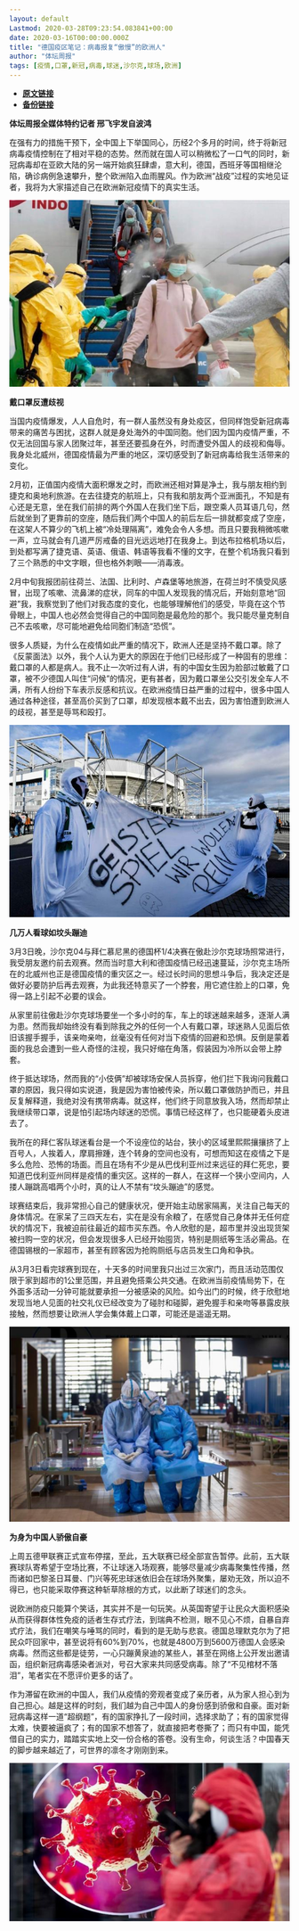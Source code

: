 ```yaml
---
layout: default
Lastmod: 2020-03-28T09:23:54.083841+00:00
date: 2020-03-16T00:00:00.000Z
title: "德国疫区笔记：病毒报复“傲慢”的欧洲人"
author: "体坛周报"
tags: [疫情,口罩,新冠,病毒,球迷,沙尔克,球场,欧洲]
---
```


* [**原文链接**](http://www.titan24.com/publish/app/data/2020/03/16/309574/os_news.html)
* [**备份链接**](http://archive.ph/MssIS)


**体坛周报全媒体特约记者 邢飞宇发自波鸿**

在强有力的措施干预下，全中国上下举国同心，历经2个多月的时间，终于将新冠病毒疫情控制在了相对平稳的态势。然而就在国人可以稍微松了一口气的同时，新冠病毒却在亚欧大陆的另一端开始疯狂肆虐，意大利，德国，西班牙等国相继沦陷，确诊病例急速攀升，整个欧洲陷入血雨腥风。作为欧洲“战疫”过程的实地见证者，我将为大家描述自己在欧洲新冠疫情下的真实生活。

![20391769_web1_200203-RDA-Canadian-evacuees-from-China-to-be-quarantined-at-Ontario-military-base-coronavirusD_1.jpg](/images/post/7f10cf34663b6b03b549fdc556d88b97.jpg)

**戴口罩反遭歧视**

当国内疫情爆发，人人自危时，有一群人虽然没有身处疫区，但同样饱受新冠病毒带来的痛苦与困扰，这群人就是身处海外的中国同胞。他们因为国内疫情严重，不仅无法回国与家人团聚过年，甚至还要孤身在外，时而遭受外国人的歧视和侮辱。我身处北威州，德国疫情最为严重的地区，深切感受到了新冠病毒给我生活带来的变化。

2月初，正值国内疫情大面积爆发之时，而欧洲还相对算是净土，我与朋友相约到捷克和奥地利旅游。在去往捷克的航班上，只有我和朋友两个亚洲面孔，不知是有心还是无意，坐在我们前排的两个外国人在我们坐下后，跟空乘人员耳语几句，然后就坐到了更靠前的空座，随后我们两个中国人的前后左后一排就都变成了空座，在这架人不算少的飞机上被“冷处理隔离”，难免会令人多想。而且只要我稍微咳嗽一声，立马就会有几道严厉戒备的目光远远地打在我身上。到达布拉格机场以后，到处都写满了捷克语、英语、俄语、韩语等我看不懂的文字，在整个机场我只看到了三个熟悉的中文字眼，但也格外刺眼——消毒液。

2月中旬我报团前往荷兰、法国、比利时、卢森堡等地旅游，在荷兰时不慎受风感冒，出现了咳嗽、流鼻涕的症状，同车的中国人发现我的情况后，开始刻意地“回避”我，我察觉到了他们对我态度的变化，也能够理解他们的感受，毕竟在这个节骨眼上，中国人也必然会觉得自己的中国同胞是最危险的那个。我只能尽量克制自己不去咳嗽，尽可能地避免给同胞们制造“恐慌”。

很多人质疑，为什么在疫情如此严重的情况下，欧洲人还是坚持不戴口罩。除了《反蒙面法》以外，我个人认为更大的原因在于他们已经形成了一种固有的思维：戴口罩的人都是病人。我不止一次听过有人讲，有的中国女生因为脸部过敏戴了口罩，被不少德国人叫住“问候”的情况，更有甚者，因为戴口罩坐公交引发全车人不满，所有人纷纷下车表示反感和抗议。在欧洲疫情日益严重的过程中，很多中国人通过各种途径，甚至高价买到了口罩，却发现根本戴不出去，因为害怕遭到欧洲人的歧视，甚至是辱骂和殴打。

![rawImage.jpg](/images/post/a652dfbfcabfc180436be262f60989c0.jpg)

**几万人看球如坟头蹦迪**

3月3日晚，沙尔克04与拜仁慕尼黑的德国杯1/4决赛在傲赴沙尔克球场照常进行，我受朋友邀约前去观赛。然而当时意大利和德国疫情已经迅速蔓延，沙尔克主场所在的北威州也正是德国疫情的重灾区之一。经过长时间的思想斗争后，我决定还是做好必要防护后再去观赛，为此我还特意买了一个脖套，用它遮住脸上的口罩，免得一路上引起不必要的误会。

从家里前往傲赴沙尔克球场要坐一个多小时的车，车上的球迷越来越多，逐渐人满为患。然而我却始终没有看到除我之外的任何一个人有戴口罩，球迷熟人见面后依旧该握手握手，该亲吻亲吻，丝毫没有任何对当下疫情的回避和恐惧。反倒是蒙着面的我总会遭到一些人奇怪的注视，我只好缩在角落，假装因为冷所以会带上脖套。

终于抵达球场，然而我的“小伎俩”却被球场安保人员拆穿，他们拦下我询问我戴口罩的原因，我只得如实说道，我是因为害怕被传染，所以戴口罩做防护而已，并且反复解释道，我绝对没有携带病毒。就这样，他们终于同意放我入场，然而却禁止我继续带口罩，说是怕引起场内球迷的恐慌。事情已经这样了，也只能硬着头皮进去了。

我所在的拜仁客队球迷看台是一个不设座位的站台，狭小的区域里熙熙攘攘挤了上百号人，人挨着人，摩肩擦踵，连个转身的空间也没有，可想而知这在疫情之下是多么危险、恐怖的场面。而且在场有不少是从巴伐利亚州过来远征的拜仁死忠，要知道巴伐利亚州同样是疫情的重灾区。这样的一群人，在这样一个狭小空间内，人搂人蹦跳高唱两个小时，真的让人不禁有“坟头蹦迪”的感觉。

球赛结束后，我非常担心自己的健康状况，便开始主动居家隔离，关注自己每天的身体情况。在家呆了三四天左右，实在是没有余粮了，在感觉自己身体并无任何症状的情况下，我被迫前往最近的超市买东西。令人欣慰的是，超市里并没出现货架被扫购一空的状况，但会发现很多人已经开始囤货，特别是厕纸等生活必需品。在德国锡根的一家超市，甚至有顾客因为抢购厕纸与店员发生口角和争执。

从3月3日看完球赛到现在，十天多的时间里我只出过三次家门，而且活动范围仅限于家到超市的1公里范围，并且避免搭乘公共交通。在欧洲当前疫情局势下，在外面多活动一分钟可能就要承担一分被感染的风险。如今出门的时候，终于欣慰地发现当地人见面的社交礼仪已经改变为了碰肘和碰脚，避免握手和亲吻等暴露皮肤接触，然而想要让欧洲人学会集体戴上口罩，可能还是遥遥无期。

![1584177835125624_s.png](/images/post/aeb84237bd5a6a492cd372c2ee853aa5.png)

**为身为中国人骄傲自豪**

上周五德甲联赛正式宣布停摆，至此，五大联赛已经全部宣告暂停。此前，五大联赛球队寄希望于空场比赛，不让球迷入场观赛，能够尽量减少病毒聚集性传播，然而诸如巴黎圣日耳曼、门兴等死忠球迷依旧会在球场外聚集，屡劝无效，所以迫不得已，也只能采取停赛这种斩草除根的方式，以此断了球迷们的念头。

说欧洲防疫只能算个笑话，其实并不是一句玩笑。从英国寄望于让民众大面积感染从而获得群体性免疫的适者生存式疗法，到瑞典不检测，眼不见心不烦，自暴自弃式疗法，我们在嘲笑与唾骂的同时，看到的是无助与悲哀。德国总理默克尔为了把民众吓回家中，甚至说将有60%到70%，也就是4800万到5600万德国人会感染病毒。然而这些都是徒劳，一心只蹦黄泉迪的某些人，甚至在网络上公开发出邀请函，组织新冠病毒感染者派对，号召大家来共同感受病毒。除了“不见棺材不落泪”，笔者实在不愿评价更多的话了。

作为滞留在欧洲的中国人，我们从疫情的旁观者变成了亲历者，从为家人担心到为自己担心。越是这样的时刻，我们越为自己中国人的身份感到骄傲和自豪。面对新冠病毒这样一道“超纲题”，有的国家挣扎了一段时间，选择求助了；有的国家觉得太难，快要被逼疯了；有的国家不想答了，就直接把考卷撕了；而只有中国，能凭借自己的实力，踏踏实实地上交一份合格的答卷。没有生命，何谈生活？中国春天的脚步越来越近了，可世界的凛冬才刚刚到来。

![97ace255410eec6797d294b82dc6e7d4.jpg](/images/post/1e9e7c31e7333d58c6d4837df67c981b.jpg)

